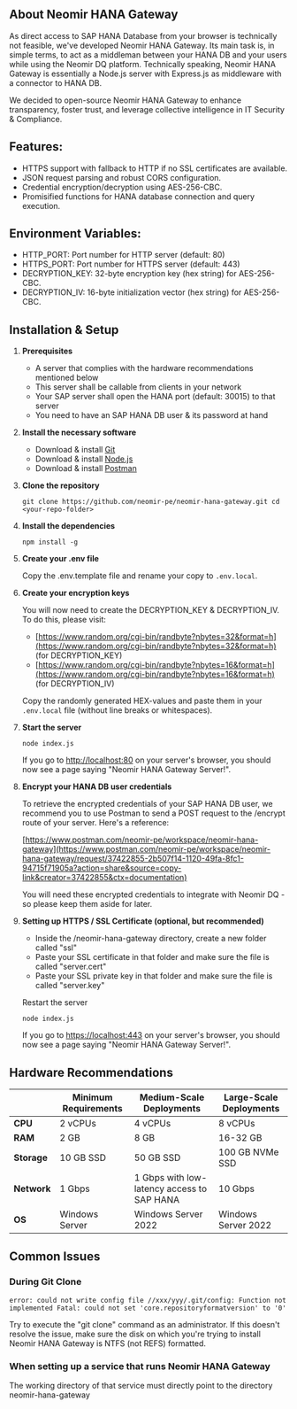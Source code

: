 ## About Neomir HANA Gateway

As direct access to SAP HANA Database from your browser is technically not feasible, we've developed Neomir HANA Gateway. Its main task is, in simple terms, to act as a middleman between your HANA DB and your users while using the Neomir DQ platform.
Technically speaking, Neomir HANA Gateway is essentially a Node.js server with Express.js as middleware with a connector to HANA DB.

We decided to open-source Neomir HANA Gateway to enhance transparency, foster trust, and leverage collective intelligence in IT Security & Compliance.

## Features:

- HTTPS support with fallback to HTTP if no SSL certificates are available.
- JSON request parsing and robust CORS configuration.
- Credential encryption/decryption using AES-256-CBC.
- Promisified functions for HANA database connection and query execution.

## Environment Variables:

- HTTP_PORT: Port number for HTTP server (default: 80)
- HTTPS_PORT: Port number for HTTPS server (default: 443)
- DECRYPTION_KEY: 32-byte encryption key (hex string) for AES-256-CBC.
- DECRYPTION_IV: 16-byte initialization vector (hex string) for AES-256-CBC.

## Installation & Setup

1. **Prerequisites**

   - A server that complies with the hardware recommendations mentioned below
   - This server shall be callable from clients in your network
   - Your SAP server shall open the HANA port (default: 30015) to that server
   - You need to have an SAP HANA DB user & its password at hand
  
2. **Install the necessary software**

   - Download & install [Git](https://git-scm.com/downloads)
   - Download & install [Node.js](https://nodejs.org/en/download)
   - Download & install [Postman](https://www.postman.com/downloads/)

3. **Clone the repository**

   `git clone https://github.com/neomir-pe/neomir-hana-gateway.git
cd <your-repo-folder>`

4. **Install the dependencies**

   `npm install -g`

5. **Create your .env file**

   Copy the .env.template file and rename your copy to `.env.local`.

6. **Create your encryption keys**

   You will now need to create the DECRYPTION_KEY & DECRYPTION_IV. To do this, please visit:

   - [https://www.random.org/cgi-bin/randbyte?nbytes=32&format=h](https://www.random.org/cgi-bin/randbyte?nbytes=32&format=h) (for DECRYPTION_KEY)
   - [https://www.random.org/cgi-bin/randbyte?nbytes=16&format=h](https://www.random.org/cgi-bin/randbyte?nbytes=16&format=h) (for DECRYPTION_IV)

   Copy the randomly generated HEX-values and paste them in your `.env.local` file (without line breaks or whitespaces).

7. **Start the server**

   `node index.js`

   If you go to [http://localhost:80](http://localhost:80) on your server's browser, you should now see a page saying "Neomir HANA Gateway Server!".

8. **Encrypt your HANA DB user credentials**

   To retrieve the encrypted credentials of your SAP HANA DB user, we recommend you to use Postman to send a POST request to the /encrypt route of your server. Here's a reference:

   [https://www.postman.com/neomir-pe/workspace/neomir-hana-gateway](https://www.postman.com/neomir-pe/workspace/neomir-hana-gateway/request/37422855-2b507f14-1120-49fa-8fc1-94715f71905a?action=share&source=copy-link&creator=37422855&ctx=documentation)

   You will need these encrypted credentials to integrate with Neomir DQ - so please keep them aside for later.

9. **Setting up HTTPS / SSL Certificate (optional, but recommended)**

   - Inside the /neomir-hana-gateway directory, create a new folder called "ssl"
   - Paste your SSL certificate in that folder and make sure the file is called "server.cert"
   - Paste your SSL private key in that folder and make sure the file is called "server.key"

   Restart the server

   `node index.js`

   If you go to [https://localhost:443](https://localhost:443) on your server's browser, you should now see a page saying "Neomir HANA Gateway Server!".

## Hardware Recommendations

|             | **Minimum Requirements**              | **Medium-Scale Deployments**                           | **Large-Scale Deployments**                                                  |
| ----------- | ------------------------------------- | ------------------------------------------------------ | ---------------------------------------------------------------------------- |
| **CPU**     | 2 vCPUs                               | 4 vCPUs                                                | 8 vCPUs                                                                      |
| **RAM**     | 2 GB                                  | 8 GB                                                   | 16-32 GB                                                                     |
| **Storage** | 10 GB SSD                             | 50 GB SSD                                              | 100 GB NVMe SSD                                                              |
| **Network** | 1 Gbps                                | 1 Gbps with low-latency access to SAP HANA             | 10 Gbps                                                                      |
| **OS**      | Windows Server                        | Windows Server 2022                                    | Windows Server 2022                                                          |

## Common Issues

### During Git Clone

`error: could not write config file //xxx/yyy/.git/config: Function not implemented
Fatal: could not set 'core.repositoryformatversion' to '0'`

Try to execute the "git clone" command as an administrator. If this doesn't resolve the issue, make sure the disk on which you're trying to install Neomir HANA Gateway is NTFS (not REFS) formatted.

### When setting up a service that runs Neomir HANA Gateway

The working directory of that service must directly point to the directory neomir-hana-gateway
